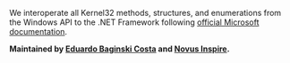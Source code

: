 We interoperate all Kernel32 methods, structures, and enumerations from the Windows API to the .NET Framework following [official Microsoft documentation](https://learn.microsoft.com/en-us/windows/console/console-reference).

**Maintained by [Eduardo Baginski Costa](https://github.com/eduardobaginskicosta) and [Novus Inspire](https://www.linkedin.com/company/novusinspire/).**
